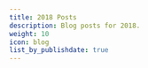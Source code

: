 ```yaml
---
title: 2018 Posts
description: Blog posts for 2018.
weight: 10
icon: blog
list_by_publishdate: true
---
```

